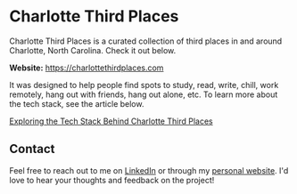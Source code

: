 # Charlotte Third Places

Charlotte Third Places is a curated collection of third places in and around Charlotte, North Carolina. Check it out below.

**Website:** <https://charlottethirdplaces.com>

It was designed to help people find spots to study, read, write, chill, work remotely, hang out with friends, hang out alone, etc. To learn more about the tech stack, see the article below.

[Exploring the Tech Stack Behind Charlotte Third Places](https://segunakinyemi.com/blog/charlotte-third-places-tech-stack)

## Contact

Feel free to reach out to me on [LinkedIn](https://www.linkedin.com/in/segunakinyemi/) or through my [personal website](https://segunakinyemi.com). I'd love to hear your thoughts and feedback on the project!
